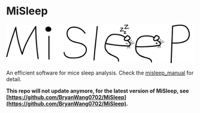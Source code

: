 # MiSleep

![logo](./MiSleep/imgs/entire_logo.png)

An efficient software for mice sleep analysis. Check the [misleep_manual](https://github.com/bian-lab/MiSleep/tree/master/misleep_manual) for detail.

**This repo will not update anymore, for the latest version of MiSleep, see [https://github.com/BryanWang0702/MiSleep](https://github.com/BryanWang0702/MiSleep).**
